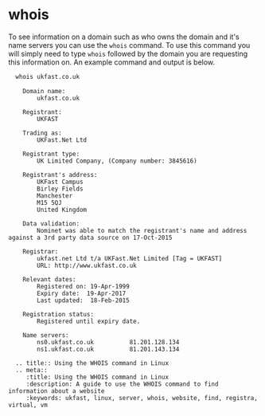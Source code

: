 # whois

To see information on a domain such as who owns the domain and it's name servers you can use the `whois` command. To use this command you will simply need to type `whois` followed by the domain you are requesting this information on. An example command and output is below.

```bash
  whois ukfast.co.uk
```
```console
    Domain name:
        ukfast.co.uk

    Registrant:
        UKFAST

    Trading as:
        UKFast.Net Ltd

    Registrant type:
        UK Limited Company, (Company number: 3845616)

    Registrant's address:
        UKFast Campus
        Birley Fields
        Manchester
        M15 5QJ
        United Kingdom

    Data validation:
        Nominet was able to match the registrant's name and address against a 3rd party data source on 17-Oct-2015

    Registrar:
        ukfast.net Ltd t/a UKFast.Net Limited [Tag = UKFAST]
        URL: http://www.ukfast.co.uk

    Relevant dates:
        Registered on: 19-Apr-1999
        Expiry date:  19-Apr-2017
        Last updated:  18-Feb-2015

    Registration status:
        Registered until expiry date.

    Name servers:
        ns0.ukfast.co.uk          81.201.128.134
        ns1.ukfast.co.uk          81.201.143.134
```
```eval_rst
  .. title:: Using the WHOIS command in Linux
  .. meta::
     :title: Using the WHOIS command in Linux
     :description: A guide to use the WHOIS command to find information about a website
     :keywords: ukfast, linux, server, whois, website, find, registra, virtual, vm
